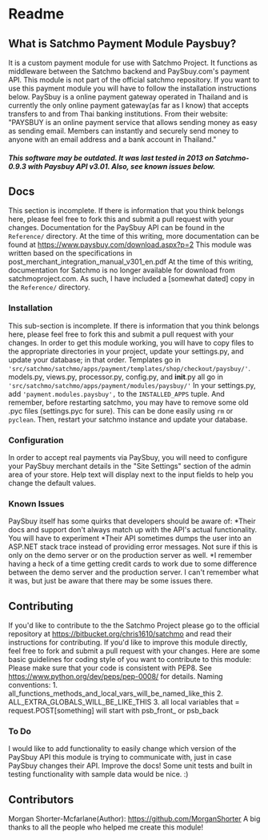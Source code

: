 # Readme 

## What is Satchmo Payment Module Paysbuy?
It is a custom payment module for use with Satchmo Project. It functions as middleware between the Satchmo backend and PaySbuy.com's payment API.
This module is not part of the official satchmo repository. If you want to use this payment module you will have to follow the installation instructions below.
PaySbuy is a online payment gateway operated in Thailand and is currently the only online payment gateway(as far as I know) that accepts transfers to and from Thai banking institutions. From their website: "PAYSBUY is an online payment service that allows sending money as easy as sending email. Members can instantly and securely send money to anyone with an email address and a bank account in Thailand."
##### This software may be outdated. It was last tested in 2013 on Satchmo-0.9.3 with Paysbuy API v3.01. Also, see known issues below.

## Docs
This section is incomplete. If there is information that you think belongs here, please feel free to fork this and submit a pull request with your changes.
Documentation for the PaySbuy API can be found in the ```Reference/``` directory. At the time of this writing, more documentation can be found at https://www.paysbuy.com/download.aspx?p=2
This module was written based on the specifications in post_merchant_integration_manual_v301_en.pdf
At the time of this writing, documentation for Satchmo is no longer available for download from satchmoproject.com. As such, I have included a [somewhat dated] copy in the ```Reference/``` directory.

### Installation
This sub-section is incomplete. If there is information that you think belongs here, please feel free to fork this and submit a pull request with your changes.
In order to get this module working, you will have to copy files to the appropriate directories in your project, update your settings.py, and update your database; in that order.
Templates go in ```'src/satchmo/satchmo/apps/payment/templates/shop/checkout/paysbuy/'```.
models.py, views.py, processor.py, config.py, and __init__.py all go in ```'src/satchmo/satchmo/apps/payment/modules/paysbuy/'```
In your settings.py, add ```'payment.modules.paysbuy',``` to the ```INSTALLED_APPS``` tuple.
And remember, before restarting satchmo, you may have to remove some old .pyc files (settings.pyc for sure). This can be done easily using ```rm``` or ```pyclean```.
Then, restart your satchmo instance and update your database.

### Configuration
In order to accept real payments via PaySbuy, you will need to configure your PaySbuy merchant details in the "Site Settings" section of the admin area of your store. Help text will display next to the input fields to help you change the default values.

### Known Issues
PaySbuy itself has some quirks that developers should be aware of:
    *Their docs and support don't always match up with the API's actual functionality. You will have to experiment
    *Their API sometimes dumps the user into an ASP.NET stack trace instead of providing error messages. Not sure if this is only on the demo server or on the production server as well.
    *I remember having a heck of a time getting credit cards to work due to some difference between the demo server and the production server. I can't remember what it was, but just be aware that there may be some issues there.

## Contributing
If you'd like to contribute to the the Satchmo Project please go to the official repository at https://bitbucket.org/chris1610/satchmo and read their instructions for contributing.
If you'd like to improve this module directly, feel free to fork and submit a pull request with your changes. Here are some basic guidelines for coding style of you want to contribute to this module:
  Please make sure that your code is consistent with PEP8. See https://www.python.org/dev/peps/pep-0008/ for details.
  Naming conventions:
    1. all_functions_methods_and_local_vars_will_be_named_like_this
    2. ALL_EXTRA_GLOBALS_WILL_BE_LIKE_THIS
    3. all local variables that = request.POST[something] will start with psb_front_ or psb_back
 
### To Do
I would like to add functionality to easily change which version of the PaySbuy API this module is trying to communicate with, just in case PaySbuy changes their API.
Improve the docs!
Some unit tests and built in testing functionality with sample data would be nice. :)

## Contributors
Morgan Shorter-Mcfarlane(Author): https://github.com/MorganShorter
A big thanks to all the people who helped me create this module!

